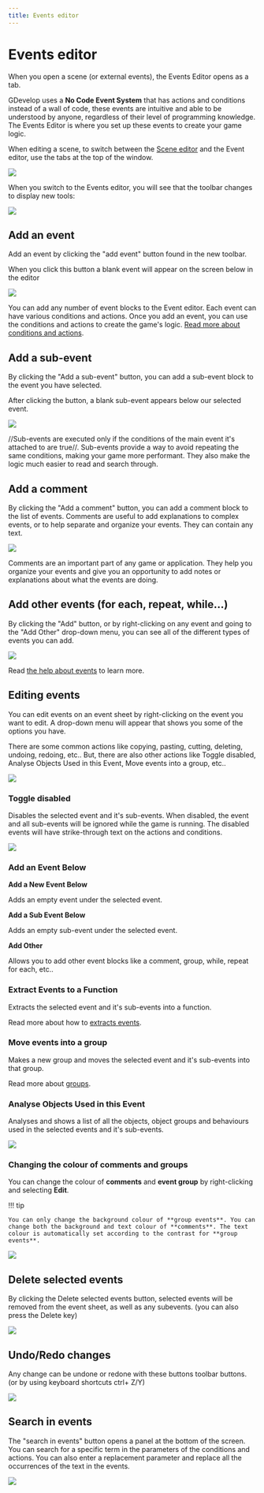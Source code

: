 ```yaml
---
title: Events editor
---
```

# Events editor

When you open a scene (or external events), the Events Editor opens as a tab.

GDevelop uses a **No Code Event System** that has actions and conditions instead of a wall of code, these events are intuitive and able to be understood by anyone, regardless of their level of programming knowledge. The Events Editor is where you set up these events to create your game logic.

When editing a scene, to switch between the [Scene editor](/gdevelop5/interface/scene-editor) and the Event editor, use the tabs at the top of the window.

![](/gdevelop5/interface/events-editor/pasted/20230313-180413.png)

When you switch to the Events editor, you will see that the toolbar changes to display new tools:

![](/gdevelop5/interface/events-editor/pasted/20230313-175252.png)

## Add an event

Add an event by clicking the "add event" button found in the new toolbar.

When you click this button a blank event will appear on the screen below in the editor

![](/gdevelop5/interface/events-editor/pasted/20230313-175502.png)

You can add any number of event blocks to the Event editor. Each event can have various conditions and actions.
Once you add an event, you can use the conditions and actions to create the game's logic.
[Read more about conditions and actions](/gdevelop5/events).

## Add a sub-event

By clicking the "Add a sub-event" button, you can add a sub-event block to the event you have selected.

After clicking the button, a blank sub-event appears below our selected event.

![](/gdevelop5/interface/events-editor/pasted/20230313-180002.png)

//Sub-events are executed only if the conditions of the main event it's attached to are true//. Sub-events provide a way to avoid repeating the same conditions, making your game more performant. They also make the logic much easier to read and search through.

## Add a comment

By clicking the "Add a comment" button, you can add a comment block to the list of events. Comments are useful to add explanations to complex events, or to help separate and organize your events. They can contain any text.

![](/gdevelop5/interface/events-editor/pasted/20230313-180732.png)

Comments are an important part of any game or application. They help you organize your events and give you an opportunity to add notes or explanations about what the events are doing.

## Add other events (for each, repeat, while...)

By clicking the "Add" button, or by right-clicking on any event and going to the "Add Other" drop-down menu, you can see all of the different types of events you can add.

![](/gdevelop5/interface/events-editor/pasted/20230313-181403.png)

Read [the help about events](/gdevelop5/events) to learn more.

## Editing events

You can edit events on an event sheet by right-clicking on the event you want to edit. A drop-down menu will appear that shows you some of the options you have.

There are some common actions like copying, pasting, cutting, deleting, undoing, redoing, etc.. But, there are also other actions like Toggle disabled, Analyse Objects Used in this Event, Move events into a group, etc..

![](/gdevelop5/interface/events-editor/pasted/20230313-181706.png)

### Toggle disabled

Disables the selected event and it's sub-events. When disabled, the event and all sub-events will be ignored while the game is running. The disabled events will have strike-through text on the actions and conditions.

![](/gdevelop5/interface/events-editor/pasted/20230313-182023.png)

### Add an Event Below

**Add a New Event Below**

Adds an empty event under the selected event.

**Add a Sub Event Below**

Adds an empty sub-event under the selected event.

**Add Other**

Allows you to add other event blocks like a comment, group, while, repeat for each, etc..

### Extract Events to a Function

Extracts the selected event and it's sub-events into a function.

Read more about how to [extracts events](/gdevelop5/events/functions/extract-events).

### Move events into a group

Makes a new group and moves the selected event and it's sub-events into that group.

Read more about [groups](/gdevelop5/events/group).

### Analyse Objects Used in this Event

Analyses and shows a list of all the objects, object groups and behaviours used in the selected events and it's sub-events.

![](/gdevelop5/interface/events-editor/pasted/20230313-182932.png)

### Changing the colour of comments and groups

You can change the colour of **comments** and **event group** by right-clicking and selecting **Edit**.

!!! tip

    You can only change the background colour of **group events**. You can change both the background and text colour of **comments**. The text colour is automatically set according to the contrast for **group events**.

![](/gdevelop5/interface/events-editor/pasted/20230313-183427.png)

## Delete selected events

By clicking the Delete selected events button, selected events will be removed from the event sheet, as well as any subevents. (you can also press the Delete key)

![](/gdevelop5/interface/events-editor/pasted/20230313-183632.png)

## Undo/Redo changes

Any change can be undone or redone with these buttons toolbar buttons. (or by using keyboard shortcuts ctrl+ Z/Y)

![](/gdevelop5/interface/events-editor/pasted/20230313-183819.png)

## Search in events

The "search in events" button opens a panel at the bottom of the screen. You can search for a specific term in the parameters of the conditions and actions. You can also enter a replacement parameter and replace all the occurrences of the text in the events.

![](/gdevelop5/interface/events-editor/pasted/20230313-184033.png)
